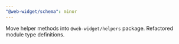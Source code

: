 ```yaml
---
"@web-widget/schema": minor
---
```


Move helper methods into `@web-widget/helpers` package.
Refactored module type definitions.